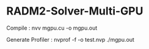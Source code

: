 # RADM2-Solver-Multi-GPU

Compile : nvv mgpu.cu -o mgpu.out

Generate Profiler : nvprof -f -o test.nvp ./mgpu.out
